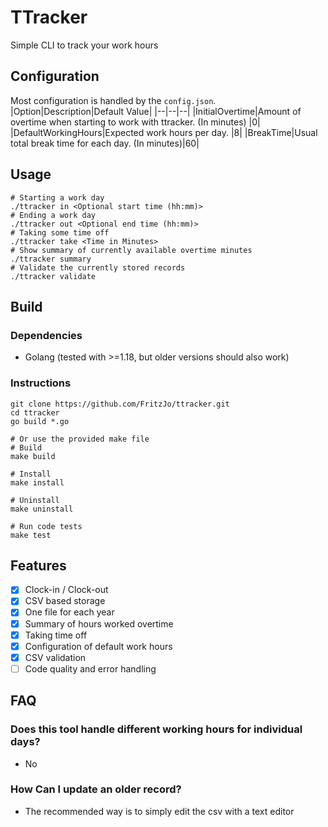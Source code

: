 # TTracker
Simple CLI to track your work hours
## Configuration
Most configuration is handled by the ```config.json```.
|Option|Description|Default Value|
|--|--|--|
|InitialOvertime|Amount of overtime when starting to work with ttracker. (In minutes) |0|
|DefaultWorkingHours|Expected work hours per day. |8|
|BreakTime|Usual total break time for each day. (In minutes)|60|
## Usage
```
# Starting a work day
./ttracker in <Optional start time (hh:mm)>
# Ending a work day
./ttracker out <Optional end time (hh:mm)>
# Taking some time off
./ttracker take <Time in Minutes>
# Show summary of currently available overtime minutes
./ttracker summary
# Validate the currently stored records
./ttracker validate
```
## Build
### Dependencies
* Golang (tested with >=1.18, but older versions should also work)
### Instructions
```shell
git clone https://github.com/FritzJo/ttracker.git
cd ttracker
go build *.go

# Or use the provided make file
# Build
make build

# Install
make install

# Uninstall
make uninstall

# Run code tests
make test
```
## Features
- [x] Clock-in / Clock-out
- [x] CSV based storage
- [x] One file for each year
- [x] Summary of hours worked overtime
- [x] Taking time off
- [x] Configuration of default work hours
- [x] CSV validation
- [ ] Code quality and error handling
## FAQ
### Does this tool handle different working hours for individual days?
* No
### How Can I update an older record?
* The recommended way is to simply edit the csv with a text editor

